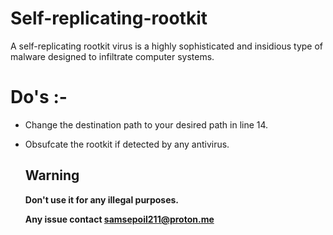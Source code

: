 # Self-replicating-rootkit
A self-replicating rootkit virus is a highly sophisticated and insidious type of malware designed to infiltrate computer systems.


# Do's :-
* Change the destination path to your desired path in line 14.
* Obsufcate the rootkit if detected by any antivirus.


  ## Warning ##
  <b>Don't use it for any illegal purposes.</b>

  <b>Any issue contact samsepoil211@proton.me</b>
